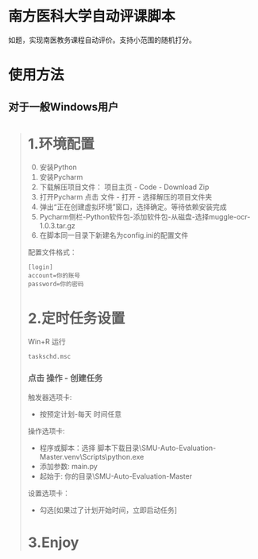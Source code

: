 # 南方医科大学自动评课脚本
如题，实现南医教务课程自动评价。支持小范围的随机打分。
# 使用方法
## 对于一般Windows用户
># 1.环境配置
>0. 安装Python
>1. 安装Pycharm 
>2. 下载解压项目文件： 项目主页 - Code - Download Zip 
>3. 打开Pycharm 点击 文件 - 打开 - 选择解压的项目文件夹
>4. 弹出“正在创建虚拟环境”窗口，选择确定。等待依赖安装完成
>5. Pycharm侧栏-Python软件包-添加软件包-从磁盘-选择muggle-ocr-1.0.3.tar.gz
>6. 在脚本同一目录下新建名为config.ini的配置文件
>
> 配置文件格式：
>
>     [login]
>     account=你的账号
>     password=你的密码
># 2.定时任务设置
>Win+R 运行
>
>     taskschd.msc
>### 点击 操作 - 创建任务
>触发器选项卡:
> * 按预定计划-每天 时间任意
>
>操作选项卡:
>* 程序或脚本：选择 脚本下载目录\SMU-Auto-Evaluation-Master\.venv\Scripts\python.exe
>* 添加参数: main.py
>* 起始于: 你的目录\SMU-Auto-Evaluation-Master
>
>设置选项卡：
>* 勾选[如果过了计划开始时间，立即启动任务]
>
> # 3.Enjoy


